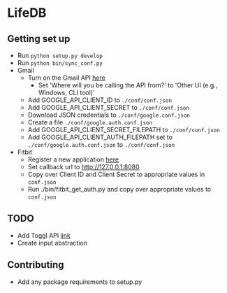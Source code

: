 # LifeDB

## Getting set up
- Run ```python setup.py develop```
- Run ```python bin/sync_conf.py```
- Gmail
    - Turn on the Gmail API [here](https://developers.google.com/gmail/api/quickstart/python)
        - Set 'Where will you be calling the API from?' to 'Other UI (e.g., Windows, CLI tool)'
    - Add GOOGLE_API_CLIENT_ID to ```./conf/conf.json```
    - Add GOOGLE_API_CLIENT_SECRET to ```./conf/conf.json```
    - Download JSON credentials to ```./conf/google.conf.json```
    - Create a file ```./conf/google.auth.conf.json```
    - Add GOOGLE_API_CLIENT_SECRET_FILEPATH to ```./conf/conf.json```
    - Add GOOGLE_API_CLIENT_AUTH_FILEPATH set to ```./conf/google.auth.conf.json``` to ```./conf/conf.json```
- Fitbit
    - Register a new application [here](https://dev.fitbit.com)
    - Set callback url to http://127.0.0.1:8080
    - Copy over Client ID and Client Secret to appropriate values in ```conf.json```
    - Run ./bin/fitbit_get_auth.py and copy over appropriate values to ```conf.json```

## TODO
- Add Toggl API [link](https://github.com/toggl/toggl_api_docs)
- Create input abstraction

## Contributing
- Add any package requirements to setup.py
